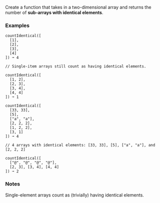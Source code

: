 Create a function that takes in a two-dimensional array and returns the number of **sub-arrays with identical elements**.


### Examples ###
    countIdentical([
      [1],
      [2],
      [3],
      [4]
    ]) ➞ 4

    // Single-item arrays still count as having identical elements.

    countIdentical([
      [1, 2],
      [2, 3],
      [3, 4],
      [4, 4]
    ]) ➞ 1

    countIdentical([
      [33, 33],
      [5],
      ["a", "a"],
      [2, 2, 2],
      [1, 2, 2],
      [3, 1]
    ]) ➞ 4

    // 4 arrays with identical elements: [33, 33], [5], ["a", "a"], and [2, 2, 2]

    countIdentical([
      ["@", "@", "@", "@"],
      [2, 3], [3, 4], [4, 4]
    ]) ➞ 2


### Notes ###
Single-element arrays count as (trivially) having identical elements.